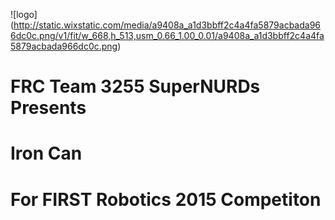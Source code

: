 ![logo]
(http://static.wixstatic.com/media/a9408a_a1d3bbff2c4a4fa5879acbada966dc0c.png/v1/fit/w_668,h_513,usm_0.66_1.00_0.01/a9408a_a1d3bbff2c4a4fa5879acbada966dc0c.png)

# FRC Team 3255 SuperNURDs Presents
# Iron Can
# For FIRST Robotics 2015 Competiton